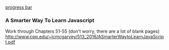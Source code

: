 [progress bar](https://github.com/ATL-WDI-Curriculum/atl-wdi-10/tree/master/homework/unit_01/javaScript/progress-bar)

### A Smarter Way To Learn Javascript

Work through Chapters 51-55 (don't worry, there are a lot of blank pages)
http://www.cpp.edu/~jcmcgarvey/513_2016/ASmarterWaytoLearnJavaScript.pdf
